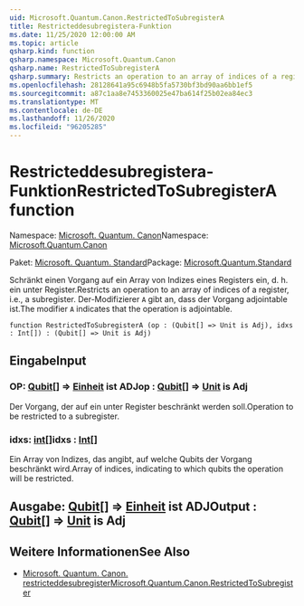 ```yaml
---
uid: Microsoft.Quantum.Canon.RestrictedToSubregisterA
title: Restricteddesubregistera-Funktion
ms.date: 11/25/2020 12:00:00 AM
ms.topic: article
qsharp.kind: function
qsharp.namespace: Microsoft.Quantum.Canon
qsharp.name: RestrictedToSubregisterA
qsharp.summary: Restricts an operation to an array of indices of a register, i.e., a subregister. The modifier `A` indicates that the operation is adjointable.
ms.openlocfilehash: 28128641a95c6948b5fa5730bf3bd90aa6bb1ef5
ms.sourcegitcommit: a87c1aa8e7453360025e47ba614f25b02ea84ec3
ms.translationtype: MT
ms.contentlocale: de-DE
ms.lasthandoff: 11/26/2020
ms.locfileid: "96205285"
---
```

# <a name="restrictedtosubregistera-function"></a><span data-ttu-id="a715e-102">Restricteddesubregistera-Funktion</span><span class="sxs-lookup"><span data-stu-id="a715e-102">RestrictedToSubregisterA function</span></span>

<span data-ttu-id="a715e-103">Namespace: [Microsoft. Quantum. Canon](xref:Microsoft.Quantum.Canon)</span><span class="sxs-lookup"><span data-stu-id="a715e-103">Namespace: [Microsoft.Quantum.Canon](xref:Microsoft.Quantum.Canon)</span></span>

<span data-ttu-id="a715e-104">Paket: [Microsoft. Quantum. Standard](https://nuget.org/packages/Microsoft.Quantum.Standard)</span><span class="sxs-lookup"><span data-stu-id="a715e-104">Package: [Microsoft.Quantum.Standard](https://nuget.org/packages/Microsoft.Quantum.Standard)</span></span>


<span data-ttu-id="a715e-105">Schränkt einen Vorgang auf ein Array von Indizes eines Registers ein, d. h. ein unter Register.</span><span class="sxs-lookup"><span data-stu-id="a715e-105">Restricts an operation to an array of indices of a register, i.e., a subregister.</span></span>
<span data-ttu-id="a715e-106">Der-Modifizierer `A` gibt an, dass der Vorgang adjointable ist.</span><span class="sxs-lookup"><span data-stu-id="a715e-106">The modifier `A` indicates that the operation is adjointable.</span></span>

```qsharp
function RestrictedToSubregisterA (op : (Qubit[] => Unit is Adj), idxs : Int[]) : (Qubit[] => Unit is Adj)
```


## <a name="input"></a><span data-ttu-id="a715e-107">Eingabe</span><span class="sxs-lookup"><span data-stu-id="a715e-107">Input</span></span>

### <a name="op--qubit--unit--is-adj"></a><span data-ttu-id="a715e-108">OP: [Qubit](xref:microsoft.quantum.lang-ref.qubit)[] => [Einheit](xref:microsoft.quantum.lang-ref.unit)  ist ADJ</span><span class="sxs-lookup"><span data-stu-id="a715e-108">op : [Qubit](xref:microsoft.quantum.lang-ref.qubit)[] => [Unit](xref:microsoft.quantum.lang-ref.unit)  is Adj</span></span>

<span data-ttu-id="a715e-109">Der Vorgang, der auf ein unter Register beschränkt werden soll.</span><span class="sxs-lookup"><span data-stu-id="a715e-109">Operation to be restricted to a subregister.</span></span>


### <a name="idxs--int"></a><span data-ttu-id="a715e-110">idxs: [int](xref:microsoft.quantum.lang-ref.int)[]</span><span class="sxs-lookup"><span data-stu-id="a715e-110">idxs : [Int](xref:microsoft.quantum.lang-ref.int)[]</span></span>

<span data-ttu-id="a715e-111">Ein Array von Indizes, das angibt, auf welche Qubits der Vorgang beschränkt wird.</span><span class="sxs-lookup"><span data-stu-id="a715e-111">Array of indices, indicating to which qubits the operation will be restricted.</span></span>



## <a name="output--qubit--unit--is-adj"></a><span data-ttu-id="a715e-112">Ausgabe: [Qubit](xref:microsoft.quantum.lang-ref.qubit)[] => [Einheit](xref:microsoft.quantum.lang-ref.unit)  ist ADJ</span><span class="sxs-lookup"><span data-stu-id="a715e-112">Output : [Qubit](xref:microsoft.quantum.lang-ref.qubit)[] => [Unit](xref:microsoft.quantum.lang-ref.unit)  is Adj</span></span>



## <a name="see-also"></a><span data-ttu-id="a715e-113">Weitere Informationen</span><span class="sxs-lookup"><span data-stu-id="a715e-113">See Also</span></span>

- [<span data-ttu-id="a715e-114">Microsoft. Quantum. Canon. restricteddesubregister</span><span class="sxs-lookup"><span data-stu-id="a715e-114">Microsoft.Quantum.Canon.RestrictedToSubregister</span></span>](xref:Microsoft.Quantum.Canon.RestrictedToSubregister)